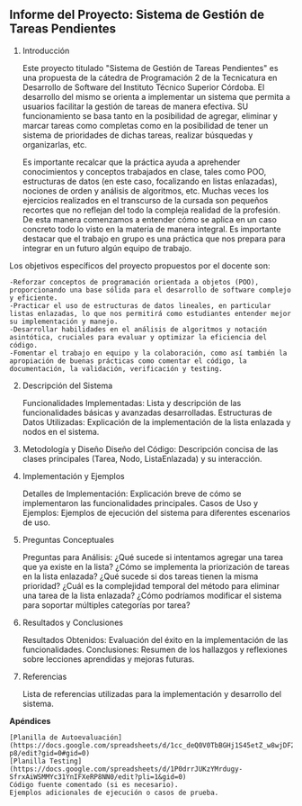 ## Informe del Proyecto: Sistema de Gestión de Tareas Pendientes
1. Introducción

    Este proyecto titulado "Sistema de Gestión de Tareas Pendientes" es una propuesta de la cátedra de Programación 2 de la Tecnicatura en Desarrollo de Software del Instituto Técnico Superior Córdoba. El desarrollo del mismo se orienta a implementar un sistema que permita a usuarios facilitar la gestión de tareas de manera efectiva. SU funcionamiento se basa tanto en la posibilidad de agregar, eliminar y marcar tareas como completas como en la posibilidad de tener un sistema de prioridades de dichas tareas, realizar búsquedas y organizarlas, etc.
    
    Es importante recalcar que la práctica ayuda a aprehender conocimientos y conceptos trabajados en clase, tales como POO, estructuras de datos (en este caso, focalizando en listas enlazadas), nociones de orden y análisis de algoritmos, etc. Muchas veces los ejercicios realizados en el transcurso de la cursada son pequeños recortes que no reflejan del todo la compleja realidad de la profesión. De esta manera comenzamos a entender cómo se aplica en un caso concreto todo lo visto en la materia de manera integral. Es importante destacar que el trabajo en grupo es una práctica que nos prepara para integrar en un futuro algún equipo de trabajo.


Los objetivos específicos del proyecto propuestos por el docente son:

    -Reforzar conceptos de programación orientada a objetos (POO), proporcionando una base sólida para el desarrollo de software complejo y eficiente.
    -Practicar el uso de estructuras de datos lineales, en particular listas enlazadas, lo que nos permitirá como estudiantes entender mejor su implementación y manejo.
    -Desarrollar habilidades en el análisis de algoritmos y notación asintótica, cruciales para evaluar y optimizar la eficiencia del código.
    -Fomentar el trabajo en equipo y la colaboración, como así también la apropiación de buenas prácticas como comentar el código, la documentación, la validación, verificación y testing.


2. Descripción del Sistema

    Funcionalidades Implementadas:
        Lista y descripción de las funcionalidades básicas y avanzadas desarrolladas.
    Estructuras de Datos Utilizadas:
        Explicación de la implementación de la lista enlazada y nodos en el sistema.

3. Metodología y Diseño
    Diseño del Código:
        Descripción concisa de las clases principales (Tarea, Nodo, ListaEnlazada) y su interacción.

4. Implementación y Ejemplos

    Detalles de Implementación:
        Explicación breve de cómo se implementaron las funcionalidades principales.
    Casos de Uso y Ejemplos:
        Ejemplos de ejecución del sistema para diferentes escenarios de uso.

5. Preguntas Conceptuales

    Preguntas para Análisis:
        ¿Qué sucede si intentamos agregar una tarea que ya existe en la lista?
        ¿Cómo se implementa la priorización de tareas en la lista enlazada? ¿Qué sucede si dos tareas tienen la misma prioridad?
        ¿Cuál es la complejidad temporal del método para eliminar una tarea de la lista enlazada?
        ¿Cómo podríamos modificar el sistema para soportar múltiples categorías por tarea?

6. Resultados y Conclusiones

    Resultados Obtenidos:
        Evaluación del éxito en la implementación de las funcionalidades.
    Conclusiones:
        Resumen de los hallazgos y reflexiones sobre lecciones aprendidas y mejoras futuras.

7. Referencias

    Lista de referencias utilizadas para la implementación y desarrollo del sistema.

**Apéndices**

    [Planilla de Autoevaluación](https://docs.google.com/spreadsheets/d/1cc_deQ0V0TbBGHj1S45etZ_w8wjDF2ecA7n0Xwxf-p8/edit?gid=0#gid=0)
    [Planilla Testing](https://docs.google.com/spreadsheets/d/1P0drrJUKzYMrdugy-SfrxAiWSMMYc31YnIFXeRP8NN0/edit?pli=1&gid=0)
    Código fuente comentado (si es necesario).
    Ejemplos adicionales de ejecución o casos de prueba.
    